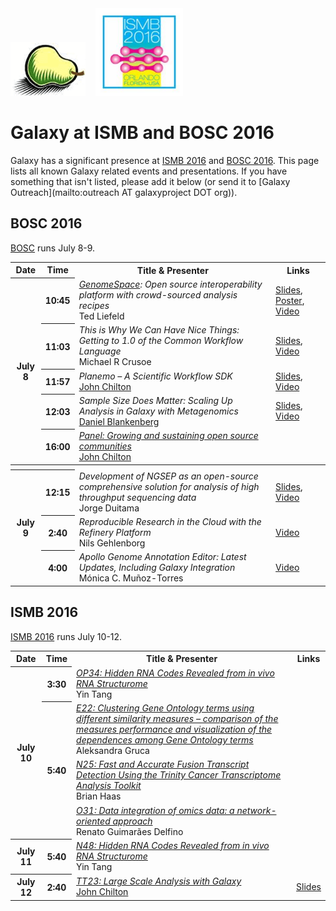<div class='center'>
<a href='http://www.open-bio.org/wiki/BOSC_2016'><img src="/src/images/logos/BOSC_logo.png" alt="BOSC 2016" width="120" /></a>&nbsp;&nbsp;&nbsp;
<a href='http://www.iscb.org/ismb2016'><img src="/src/images/logos/ISMB_2016_Logo.jpg" alt="ISMB 2016" width="140" /></a>

# Galaxy at ISMB and BOSC 2016

</div>

Galaxy has a significant presence at [ISMB 2016](http://www.iscb.org/ismb2016) and [BOSC 2016](http://www.open-bio.org/wiki/BOSC_2016). This page lists all known Galaxy related events and presentations. If you have something that isn't listed, please add it below (or send it to [Galaxy Outreach](mailto:outreach AT galaxyproject DOT org)).

## BOSC 2016

[BOSC](http://www.open-bio.org/wiki/BOSC_2016) runs July 8-9.

<table>
  <tr class="th" >
    <th> Date </th>
    <th> Time </th>
    <th> Title & Presenter </th>
    <th> Links </th>
  </tr>
  <tr>
    <th rowspan=5> July 8 </th>
    <th> 10:45 </th>
    <td> <em><a href="/src/genome-space/index.md">GenomeSpace</a>: Open source interoperability platform with crowd-sourced analysis recipes</em> <div class='indent'> Ted Liefeld </div> </td>
    <td> <a href='http://f1000research.com/slides/5-1633'>Slides</a>, <a href='http://f1000research.com/posters/5-1634'>Poster</a>, <a href='https://youtu.be/EpHn_WhXlI8'>Video</a> </td>
  </tr>
  <tr>
    <th> 11:03 </th>
    <td> <em>This is Why We Can Have Nice Things: Getting to 1.0 of the Common Workflow Language</em> <div class='indent'>Michael R Crusoe</div> </td>
    <td> <a href='http://f1000research.com/slides/5-1622'>Slides</a>, <a href='https://youtu.be/__8qUDZGeLc'>Video</a> </td>
  </tr>
  <tr>
    <th> 11:57 </th>
    <td> <em>Planemo – A Scientific Workflow SDK </em> <div class='indent'><a href='/src/people/john-chilton/index.md'>John Chilton</a></div> </td>
    <td> <a href='http://f1000research.com/slides/5-1742'>Slides</a>, <a href='https://youtu.be/kVa-oWxWDww'>Video</a> </td>
  </tr>
  <tr>
    <th> 12:03 </th>
    <td> <em>Sample Size Does Matter: Scaling Up Analysis in Galaxy with Metagenomics</em> <div class='indent'><a href='/src/people/dan/index.md'>Daniel Blankenberg</a></div> </td>
    <td> <a href='https://www.bx.psu.edu/~dan/presentations/2016/bosc/blankenberg_bosc_2016_scaling_up_with_metagenomics.pdf'>Slides</a>, <a href='https://youtu.be/VtGyidSuMd8'>Video</a> </td>
  </tr>
  <tr>
    <th> 16:00 </th>
    <td> <em><a href='https://www.open-bio.org/wiki/BOSC_2016_Panel'>Panel: Growing and sustaining open source communities</a></em> <div class='indent'><a href='/src/people/john-chilton/index.md'>John Chilton</a></div> </td>
    <td> </td>
  </tr>
  <tr>
    <th colspan=4> </th>
  </tr>
  <tr>
    <th rowspan=3> July 9 </th>
    <th> 12:15 </th>
    <td> <em>Development of NGSEP as an open-source comprehensive solution for analysis of high throughput sequencing data</em> <div class='indent'> Jorge Duitama </div> </td>
    <td> <a href='http://f1000research.com/slides/5-1650'>Slides</a>, <a href='https://youtu.be/51nuQ3c063Q'>Video</a> </td>
  </tr>
  <tr>
    <th> 2:40 </th>
    <td> <em>Reproducible Research in the Cloud with the Refinery Platform</em> <div class='indent'>Nils Gehlenborg</div> </td>
    <td> <a href='https://youtu.be/dX9En3GvtDk'>Video</a> </td>
  </tr>
  <tr>
    <th> 4:00 </th>
    <td> <em>Apollo Genome Annotation Editor: Latest Updates, Including Galaxy Integration</em> <div class='indent'>Mónica C. Muñoz-Torres</div> </td>
    <td> <a href='https://youtu.be/NNqnAZE1ZOE'>Video</a> </td>
  </tr>
</table>



## ISMB 2016

[ISMB 2016](http://www.iscb.org/ismb2016) runs July 10-12.

<table>
  <tr class="th" >
    <th> Date </th>
    <th> Time </th>
    <th> Title & Presenter </th>
    <th> Links </th>
  </tr>
  <tr>
    <th rowspan=4> July 10 </th>
    <th> 3:30 </th>
    <td> <em><a href='https://www.iscb.org/cms_addon/conferences/ismb2016/oralposters.php#OP34'>OP34: Hidden RNA Codes Revealed from in vivo RNA Structurome</a></em>  <div class='indent'> Yin Tang</div> </td>
    <td> </td>
  </tr>
  <tr>
    <th rowspan=3> 5:40 </th>
    <td> <em><a href='https://www.iscb.org/cms_addon/conferences/ismb2016/posterlist.php?cat=E#E22'>E22: Clustering Gene Ontology terms using different similarity measures – comparison of the measures performance and visualization of the dependences among Gene Ontology terms</a></em> <div class='indent'> Aleksandra Gruca </div> </td>
    <td> </td>
  </tr>
  <tr>
    <td> <em><a href='https://www.iscb.org/cms_addon/conferences/ismb2016/posterlist.php?cat=N#N25'>N25: Fast and Accurate Fusion Transcript Detection Using the Trinity Cancer Transcriptome Analysis Toolkit</a></em> <div class='indent'>  Brian Haas </div> </td>
    <td> </td>
  </tr>
  <tr>
    <td> <em><a href='https://www.iscb.org/cms_addon/conferences/ismb2016/posterlist.php?cat=O#O31'>O31: Data integration of omics data: a network-oriented approach</a></em> <div class='indent'> Renato Guimarães Delfino </div> </td>
    <td> </td>
  </tr>
  <tr>
    <th> July 11 </th>
    <th> 5:40 </th>
    <td> <em><a href='https://www.iscb.org/cms_addon/conferences/ismb2016/posterlist.php?cat=N#N48'>N48: Hidden RNA Codes Revealed from in vivo RNA Structurome</a></em> <div class='indent'> Yin Tang</div> </td>
    <td> </td>
  </tr>
  <tr>
    <th> July 12 </th>
    <th> 2:40 </th>
    <td> <em><a href='http://www.iscb.org/cms_addon/conferences/ismb2016/technologytrack.php#TT23'>TT23: Large Scale Analysis with Galaxy</a></em> <div class='indent'> <a href='/src/people/john-chilton/index.md'>John Chilton</a> </td>
    <td> <a href='http://bit.ly/ismb2016'>Slides</a> </td>
  </tr>
</table>

